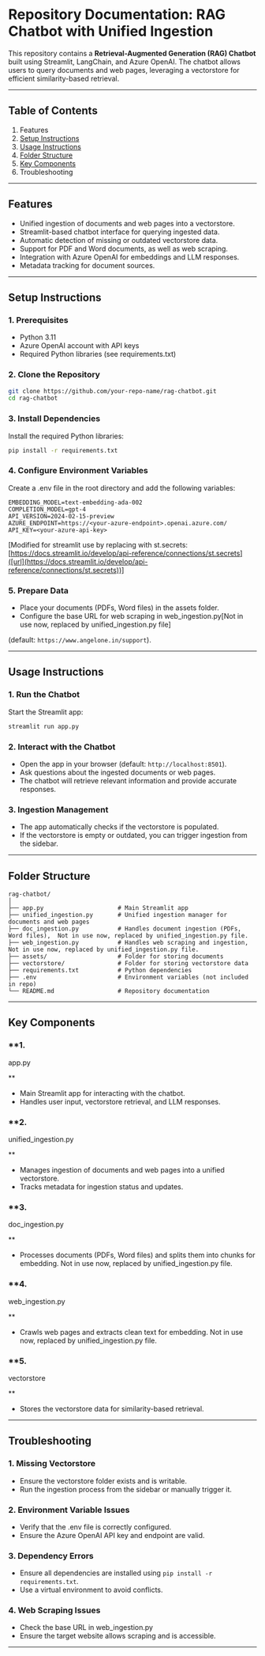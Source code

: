 # Repository Documentation: RAG Chatbot with Unified Ingestion

This repository contains a **Retrieval-Augmented Generation (RAG) Chatbot** built using Streamlit, LangChain, and Azure OpenAI. The chatbot allows users to query documents and web pages, leveraging a vectorstore for efficient similarity-based retrieval.

---

## **Table of Contents**
1. Features
2. [Setup Instructions](#setup-instructions)
3. [Usage Instructions](#usage-instructions)
4. [Folder Structure](#folder-structure)
5. [Key Components](#key-components)
6. Troubleshooting

---

## **Features**
- Unified ingestion of documents and web pages into a vectorstore.
- Streamlit-based chatbot interface for querying ingested data.
- Automatic detection of missing or outdated vectorstore data.
- Support for PDF and Word documents, as well as web scraping.
- Integration with Azure OpenAI for embeddings and LLM responses.
- Metadata tracking for document sources.

---

## **Setup Instructions**

### **1. Prerequisites**
- Python 3.11
- Azure OpenAI account with API keys
- Required Python libraries (see requirements.txt)

### **2. Clone the Repository**
```bash
git clone https://github.com/your-repo-name/rag-chatbot.git
cd rag-chatbot
```

### **3. Install Dependencies**
Install the required Python libraries:
```bash
pip install -r requirements.txt
```

### **4. Configure Environment Variables**
Create a .env file in the root directory and add the following variables:
```plaintext
EMBEDDING_MODEL=text-embedding-ada-002
COMPLETION_MODEL=gpt-4
API_VERSION=2024-02-15-preview
AZURE_ENDPOINT=https://<your-azure-endpoint>.openai.azure.com/
API_KEY=<your-azure-api-key>
```
[Modified for streamlit use by replacing with st.secrets: [https://docs.streamlit.io/develop/api-reference/connections/st.secrets]([url](https://docs.streamlit.io/develop/api-reference/connections/st.secrets))]

### **5. Prepare Data**
- Place your documents (PDFs, Word files) in the assets folder.
- Configure the base URL for web scraping in web_ingestion.py[Not in use now, replaced by unified_ingestion.py file]

 (default: `https://www.angelone.in/support`).

---

## **Usage Instructions**

### **1. Run the Chatbot**
Start the Streamlit app:
```bash
streamlit run app.py
```

### **2. Interact with the Chatbot**
- Open the app in your browser (default: `http://localhost:8501`).
- Ask questions about the ingested documents or web pages.
- The chatbot will retrieve relevant information and provide accurate responses.

### **3. Ingestion Management**
- The app automatically checks if the vectorstore is populated.
- If the vectorstore is empty or outdated, you can trigger ingestion from the sidebar.

---

## **Folder Structure**
```
rag-chatbot/
│
├── app.py                     # Main Streamlit app
├── unified_ingestion.py       # Unified ingestion manager for documents and web pages
├── doc_ingestion.py           # Handles document ingestion (PDFs, Word files),  Not in use now, replaced by unified_ingestion.py file.
├── web_ingestion.py           # Handles web scraping and ingestion, Not in use now, replaced by unified_ingestion.py file.
├── assets/                    # Folder for storing documents
├── vectorstore/               # Folder for storing vectorstore data
├── requirements.txt           # Python dependencies
├── .env                       # Environment variables (not included in repo)
└── README.md                  # Repository documentation
```

---

## **Key Components**

### **1. 

app.py

**
- Main Streamlit app for interacting with the chatbot.
- Handles user input, vectorstore retrieval, and LLM responses.

### **2. 

unified_ingestion.py

**
- Manages ingestion of documents and web pages into a unified vectorstore.
- Tracks metadata for ingestion status and updates.

### **3. 

doc_ingestion.py

**
- Processes documents (PDFs, Word files) and splits them into chunks for embedding. Not in use now, replaced by unified_ingestion.py file.

### **4. 

web_ingestion.py

**
- Crawls web pages and extracts clean text for embedding. Not in use now, replaced by unified_ingestion.py file.

### **5. 

vectorstore

**
- Stores the vectorstore data for similarity-based retrieval.

---

## **Troubleshooting**

### **1. Missing Vectorstore**
- Ensure the vectorstore folder exists and is writable.
- Run the ingestion process from the sidebar or manually trigger it.

### **2. Environment Variable Issues**
- Verify that the .env file is correctly configured.
- Ensure the Azure OpenAI API key and endpoint are valid.

### **3. Dependency Errors**
- Ensure all dependencies are installed using `pip install -r requirements.txt`.
- Use a virtual environment to avoid conflicts.

### **4. Web Scraping Issues**
- Check the base URL in web_ingestion.py
- Ensure the target website allows scraping and is accessible.

---

